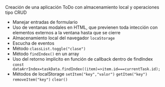 Creación de una aplicación ToDo con almacenamiento local y operaciones tipo CRUD

* Manejar entradas de formulario
* Uso de ventanas modales en HTML, que previenen toda intección con elementos externos a la ventana hasta que se cierre
* Almacenamiento local del navegador `locaStorage`
* Escucha de eventos
* Método `classList.toggle("clase")`
* Método `findIndex()` en un array
* Uso del retorno implicito en función de callback dentro de findIndex
`const dataArrIndex=taskData.findIndex((item)=>item.id===currentTask.id);`
* Métodos de localStorage `setItem("key","valor")` `getItem("key")` `removeItem("key")` `clear()`
